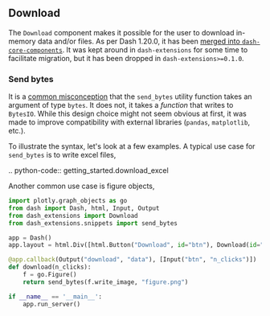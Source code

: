 ## Download

The `Download` component makes it possible for the user to download in-memory data and/or files. As per Dash 1.20.0, it has been [merged into `dash-core-components`](https://dash.plotly.com/dash-core-components/download). It was kept around in `dash-extensions` for some time to facilitate migration, but it has been dropped in `dash-extensions>=0.1.0`. 

### Send bytes

It is a [common misconception](https://stackoverflow.com/questions/62082946/dash-download-in-memory-generated-file-on-button-click-how-to-give-filename/62088521#62088521) that the `send_bytes` utility function takes an argument of type `bytes`. It does not, it takes a _function_ that writes to `BytesIO`. While this design choice might not seem obvious at first, it was made to improve compatibility with external libraries (`pandas`, `matplotlib`, etc.). 

To illustrate the syntax, let's look at a few examples. A typical use case for `send_bytes` is to write excel files,

.. python-code:: getting_started.download_excel

Another common use case is figure objects,

```python
import plotly.graph_objects as go
from dash import Dash, html, Input, Output
from dash_extensions import Download
from dash_extensions.snippets import send_bytes

app = Dash()
app.layout = html.Div([html.Button("Download", id="btn"), Download(id="download")])

@app.callback(Output("download", "data"), [Input("btn", "n_clicks")])
def download(n_clicks):
    f = go.Figure()
    return send_bytes(f.write_image, "figure.png")

if __name__ == '__main__':
    app.run_server()
```